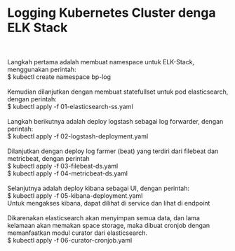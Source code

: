 # Logging Kubernetes Cluster denga ELK Stack
<br>
<br>Langkah pertama adalah membuat namespace untuk ELK-Stack, menggunakan perintah:
<br>$ kubectl create namespace bp-log
<br>
<br>Kemudian dilanjutkan dengan membuat statefullset untuk pod elasticsearch, dengan perintah:
<br>$ kubectl apply -f 01-elasticsearch-ss.yaml
<br>
<br>Langkah berikutnya adalah deploy logstash sebagai log forwarder, dengan perintah:
<br>$ kubectl apply -f 02-logstash-deployment.yaml
<br>
<br>Dilanjutkan dengan deploy log farmer (beat) yang terdiri dari filebeat dan metricbeat, dengan perintah
<br>$ kubectl apply -f 03-filebeat-ds.yaml
<br>$ kubectl apply -f 04-metricbeat-ds.yaml
<br>
<br>Selanjutnya adalah deploy kibana sebagai UI, dengan perintah:
<br>$ kubectl apply -f 05-kibana-deployment.yaml
<br>Untuk mengakses kibana, dapat dilihat di service dan lihat di endpoint
<br>
<br>Dikarenakan elasticsearch akan menyimpan semua data, dan lama kelamaan akan memakan space storage, maka dibuat cronjob dengan memanfaatkan modul curator dari elasticsearch.
<br>$ kubectl apply -f 06-curator-cronjob.yaml
